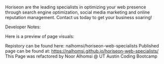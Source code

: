 Horiseon are the leading specialists in optimizing your web presence through search engine optimization, social media marketing and online reputation management. Contact us today to get your business soaring!

Developer Notes:

Here is a preview of page visuals:

Repistory can be found here: nalhomsi/horiseon-web-specialists
 Published page can be found at: https://nalhomsi.github.io/horiseon-web-specialists/ 
This Page was refactored by Noor Alhomsi @ UT Austin Coding Bootcamp
